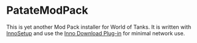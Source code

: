 PatateModPack
=============

This is yet another Mod Pack installer for World of Tanks.
It is written with [InnoSetup](http://www.jrsoftware.org/isinfo.php) and use the [Inno Download Plug-in](http://mitrich.net23.net/?/inno-download-plugin.html) for minimal network use.

